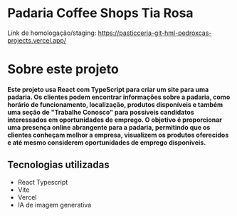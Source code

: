 # Padaria Coffee Shops Tia Rosa

Link de homologação/staging: https://pasticceria-git-hml-pedroxcas-projects.vercel.app/


# Sobre este projeto
#### Este projeto usa React com TypeScript para criar um site para uma padaria. Os clientes podem encontrar informações sobre a padaria, como horário de funcionamento, localização, produtos disponíveis e também uma seção de "Trabalhe Conosco" para possíveis candidatos interessados em oportunidades de emprego. O objetivo é proporcionar uma presença online abrangente para a padaria, permitindo que os clientes conheçam melhor a empresa, visualizem os produtos oferecidos e até mesmo considerem oportunidades de emprego disponíveis.

## Tecnologias utilizadas

- React Typescript
- Vite
- Vercel
- IA de imagem generativa